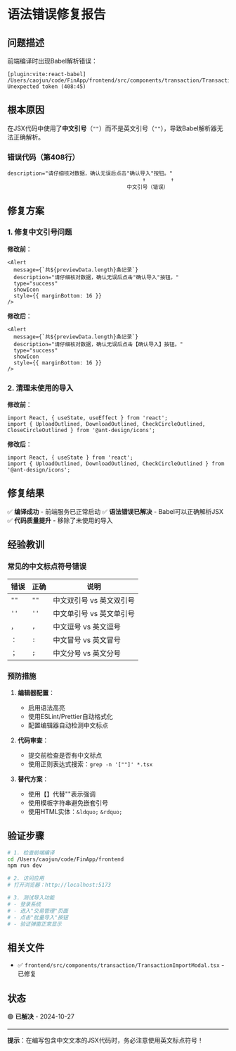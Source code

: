 # 语法错误修复报告

## 问题描述

前端编译时出现Babel解析错误：
```
[plugin:vite:react-babel] /Users/caojun/code/FinApp/frontend/src/components/transaction/TransactionImportModal.tsx: Unexpected token (408:45)
```

## 根本原因

在JSX代码中使用了**中文引号**（`""`）而不是英文引号（`""`），导致Babel解析器无法正确解析。

### 错误代码（第408行）
```tsx
description="请仔细核对数据，确认无误后点击"确认导入"按钮。"
                                           ↑        ↑
                                      中文引号（错误）
```

## 修复方案

### 1. 修复中文引号问题

**修改前**：
```tsx
<Alert
  message={`共${previewData.length}条记录`}
  description="请仔细核对数据，确认无误后点击"确认导入"按钮。"
  type="success"
  showIcon
  style={{ marginBottom: 16 }}
/>
```

**修改后**：
```tsx
<Alert
  message={`共${previewData.length}条记录`}
  description="请仔细核对数据，确认无误后点击【确认导入】按钮。"
  type="success"
  showIcon
  style={{ marginBottom: 16 }}
/>
```

### 2. 清理未使用的导入

**修改前**：
```tsx
import React, { useState, useEffect } from 'react';
import { UploadOutlined, DownloadOutlined, CheckCircleOutlined, CloseCircleOutlined } from '@ant-design/icons';
```

**修改后**：
```tsx
import React, { useState } from 'react';
import { UploadOutlined, DownloadOutlined, CheckCircleOutlined } from '@ant-design/icons';
```

## 修复结果

✅ **编译成功** - 前端服务已正常启动
✅ **语法错误已解决** - Babel可以正确解析JSX
✅ **代码质量提升** - 移除了未使用的导入

## 经验教训

### 常见的中文标点符号错误

| 错误 | 正确 | 说明 |
|------|------|------|
| `""` | `""` | 中文双引号 vs 英文双引号 |
| `''` | `''` | 中文单引号 vs 英文单引号 |
| `，` | `,` | 中文逗号 vs 英文逗号 |
| `：` | `:` | 中文冒号 vs 英文冒号 |
| `；` | `;` | 中文分号 vs 英文分号 |

### 预防措施

1. **编辑器配置**：
   - 启用语法高亮
   - 使用ESLint/Prettier自动格式化
   - 配置编辑器自动检测中文标点

2. **代码审查**：
   - 提交前检查是否有中文标点
   - 使用正则表达式搜索：`grep -n '[""]' *.tsx`

3. **替代方案**：
   - 使用【】代替""表示强调
   - 使用模板字符串避免嵌套引号
   - 使用HTML实体：`&ldquo;` `&rdquo;`

## 验证步骤

```bash
# 1. 检查前端编译
cd /Users/caojun/code/FinApp/frontend
npm run dev

# 2. 访问应用
# 打开浏览器：http://localhost:5173

# 3. 测试导入功能
# - 登录系统
# - 进入"交易管理"页面
# - 点击"批量导入"按钮
# - 验证弹窗正常显示
```

## 相关文件

- ✅ `frontend/src/components/transaction/TransactionImportModal.tsx` - 已修复

## 状态

🟢 **已解决** - 2024-10-27

---

**提示**：在编写包含中文文本的JSX代码时，务必注意使用英文标点符号！
